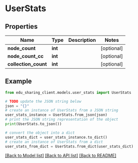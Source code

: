 # UserStats


## Properties

Name | Type | Description | Notes
------------ | ------------- | ------------- | -------------
**node_count** | **int** |  | [optional] 
**node_count_cc** | **int** |  | [optional] 
**collection_count** | **int** |  | [optional] 

## Example

```python
from edu_sharing_client.models.user_stats import UserStats

# TODO update the JSON string below
json = "{}"
# create an instance of UserStats from a JSON string
user_stats_instance = UserStats.from_json(json)
# print the JSON string representation of the object
print(UserStats.to_json())

# convert the object into a dict
user_stats_dict = user_stats_instance.to_dict()
# create an instance of UserStats from a dict
user_stats_from_dict = UserStats.from_dict(user_stats_dict)
```
[[Back to Model list]](../README.md#documentation-for-models) [[Back to API list]](../README.md#documentation-for-api-endpoints) [[Back to README]](../README.md)


